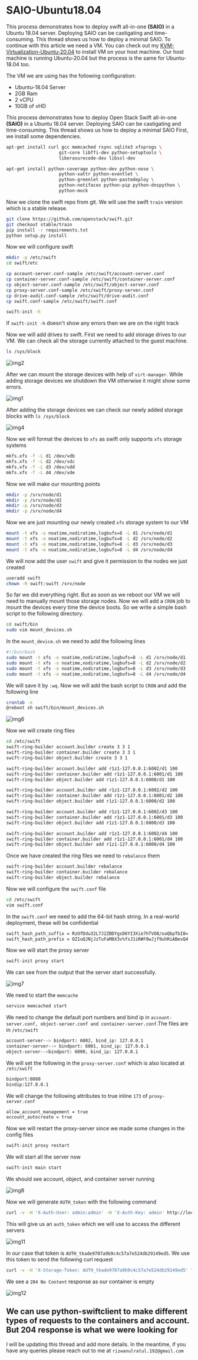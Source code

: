# SAIO-Ubuntu18.04


This process demonstrates how to deploy swift all-in-one **(SAIO)** in a Ubuntu 18.04 server. Deploying SAIO can be castigating and time-consuming. This thread shows us how to deploy a minimal SAIO. To continue with this article we need a VM. You can check out my [KVM-Virtualization-Ubuntu-20.04](https://github.com/rizwan192/KVM-Virtualization-Ubuntu-20.04) to install VM on your host machine. Our host machine is running Ubuntu-20.04 but the process is the same for Ubuntu-18.04 too.

The VM we are using has the following configuration:

* Ubuntu-18.04 Server
* 2GB Ram
* 2 vCPU
* 10GB of vHD

This process demonstrates how to deploy Open Stack Swift all-in-one **(SAIO)** in a Ubuntu 18.04 server. Deploying SAIO can be castigating and time-consuming. This thread shows us how to deploy a minimal SAIO
First, we install some dependencies.

 ```bash
 apt-get install curl gcc memcached rsync sqlite3 xfsprogs \
                     git-core libffi-dev python-setuptools \
                     liberasurecode-dev libssl-dev

apt-get install python-coverage python-dev python-nose \
                     python-xattr python-eventlet \
                     python-greenlet python-pastedeploy \
                     python-netifaces python-pip python-dnspython \
                     python-mock
```

 Now we clone the swift repo from git. We will use the swift ```train``` version which is a stable release.

```bash
git clone https://github.com/openstack/swift.git
git checkout stable/train
pip install -r requirements.txt
python setup.py install
```

Now we will configure swift

```bash
mkdir -p /etc/swift
cd swift/etc
```

```bash
cp account-server.conf-sample /etc/swift/account-server.conf
cp container-server.conf-sample /etc/swift/container-server.conf
cp object-server.conf-sample /etc/swift/object-server.conf
cp proxy-server.conf-sample /etc/swift/proxy-server.conf
cp drive-audit.conf-sample /etc/swift/drive-audit.conf
cp swift.conf-sample /etc/swift/swift.conf
```

```bash
swift-init -h
```

If ```swift-init -h``` doesn't show any errors then we are on the right track

Now we will add drives to swift. First we need to add storage drives to our VM. We can check all the storage currently attached to the guest machine.

```bash
ls /sys/block
```

![img2](images/2.png)

After we can mount the storage devices with help of ```virt-manager```. While adding storage devices we shutdown the VM otherwise it might show some errors.

![img1](images/1.png)

After adding the storage devices we can check our newly added storage blocks with ```ls /sys/block```

![img4](images/4.png)

Now we will format the devices to ```xfs``` as swift only supports ``xfs`` storage systems

```bash
mkfs.xfs -f -L d1 /dev/vdb
mkfs.xfs -f -L d2 /dev/vdc
mkfs.xfs -f -L d3 /dev/vdd
mkfs.xfs -f -L d4 /dev/vde
```

Now we will make our mounting points

```bash
mkdir -p /srv/node/d1
mkdir -p /srv/node/d2
mkdir -p /srv/node/d3
mkdir -p /srv/node/d4
```

Now we are just mounting our newly created ```xfs``` storage system to our VM

```bash
mount -t xfs -o noatime,nodiratime,logbufs=8 -L d1 /srv/node/d1
mount -t xfs -o noatime,nodiratime,logbufs=8 -L d2 /srv/node/d2
mount -t xfs -o noatime,nodiratime,logbufs=8 -L d3 /srv/node/d3
mount -t xfs -o noatime,nodiratime,logbufs=8 -L d4 /srv/node/d4
```

We will now add the user ```swift``` and give it permission to the nodes we just created

```bash
useradd swift
chown -R swift:swift /srv/node
```

So far we did everything right. But as soon as we reboot our VM we will need to manually mount those storage nodes. Now we will add a ```CRON``` job to mount the devices every time the device boots. So we write a simple bash script to the following directory.

```bash
cd swift/bin
sudo vim mount_devices.sh
```

In the ```mount_device.sh``` we need to add the following lines

```bash
#!/bin/bash
sudo mount -t xfs -o noatime,nodiratime,logbufs=8 -L d1 /srv/node/d1
sudo mount -t xfs -o noatime,nodiratime,logbufs=8 -L d2 /srv/node/d2
sudo mount -t xfs -o noatime,nodiratime,logbufs=8 -L d3 /srv/node/d3
sudo mount -t xfs -o noatime,nodiratime,logbufs=8 -L d4 /srv/node/d4
````

We will save it by ```:wq```. Now we will add the bash script to ```CRON``` and add the following line

```bash
crontab -e
@reboot sh swift/bin/mount_devices.sh
```

![img6](images/6.png)

Now we will create ring files

```bash
cd /etc/swift
swift-ring-builder account.builder create 3 3 1
swift-ring-builder container.builder create 3 3 1
swift-ring-builder object.builder create 3 3 1
```

```bash
swift-ring-builder account.builder add r1z1-127.0.0.1:6002/d1 100
swift-ring-builder container.builder add r1z1-127.0.0.1:6001/d1 100
swift-ring-builder object.builder add r1z1-127.0.0.1:6000/d1 100

swift-ring-builder account.builder add r1z1-127.0.0.1:6002/d2 100
swift-ring-builder container.builder add r1z1-127.0.0.1:6001/d2 100
swift-ring-builder object.builder add r1z1-127.0.0.1:6000/d2 100

swift-ring-builder account.builder add r1z1-127.0.0.1:6002/d3 100
swift-ring-builder container.builder add r1z1-127.0.0.1:6001/d3 100
swift-ring-builder object.builder add r1z1-127.0.0.1:6000/d3 100

swift-ring-builder account.builder add r1z1-127.0.0.1:6002/d4 100
swift-ring-builder container.builder add r1z1-127.0.0.1:6001/d4 100
swift-ring-builder object.builder add r1z1-127.0.0.1:6000/d4 100
```

Once we have created the ring files we need to ```rebalance``` them

```bash
swift-ring-builder account.builder rebalance
swift-ring-builder container.builder rebalance
swift-ring-builder object.builder rebalance
```

Now we will configure the ```swift.conf``` file

```bash
cd /etc/swift
vim swift.conf
```

In the ```swift.conf``` we need to add the 64-bit hash string. In a real-world deployment, these will be confidential

```bash
swift_hash_path_suffix = RzUfDdu32L7J2ZBDYgsD6YI3Xie7hTVO8/oaQbpTbI8=
swift_hash_path_prefix = OZ1uQJNjJzTuFaM8X3v%fsJ1iR#F8wJjf9uhRiABevQ4
```

Now we will start the proxy server

```bash
swift-init proxy start
```

We can see from the output that the server start successfully.

![img7](images/7.png)

We need to start the ```memcache```

```bash
service memcached start
```

We need to change the default port numbers and bind ip in ```account-server.conf, object-server.conf and container-server.conf```.The files are in ```/etc/swift```

```bash
account-server--> bindport: 6002, bind_ip: 127.0.0.1
container-server--> bindport: 6001, bind_ip: 127.0.0.1
object-server-->bindport: 6000, bind_ip: 127.0.0.1
```

We will set the following in the ```proxy-server.conf``` which is also located at ```/etc/swift```

```bash
bindport:8080
bindip:127.0.0.1
````

 We will change the following attributes to true inline ```173``` of ```proxy-server.conf```

```bash
allow_account_management = true
account_autocreate = true
````

Now we will restart the proxy-server since we made some changes in the config files

```bash
swift-init proxy restart
```

We will start all the server now

```bash
swift-init main start
```

We should see account, object, and container server running

![img8](images/8.png)

Now we will  generate ```AUTH_token``` with the following command

```bash
curl -v -H 'X-Auth-User: admin:admin' -H 'X-Auth-Key: admin' http://localhost:8080/auth/v1.0/
```

This will give us an ```auth_token``` which we will use to access the different servers

![img11](images/11.png)

In our case that token is ```AUTH_tkade9707a9b9c4c57a7e524db29149ed5```. We use this token to send the following curl request

```bash
curl -v -H 'X-Storage-Token: AUTH_tkade9707a9b9c4c57a7e524db29149ed5' "http://127.0.0.1:8080/v1.0/AUTH_admin"
```

We see a  ```204 No Content``` response as our container is empty

![img12](images/12.png)

## We can use python-swiftclient to make different types of requests to the containers and account. But 204 response is what we were looking for

I will be updating this thread and add more details. In the meantime, if you have any queries please reach out to me at ```rizwanulratul.192@gmail.com```
